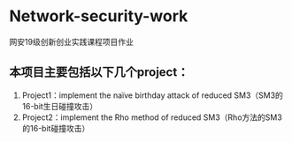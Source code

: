 # Network-security-work
网安19级创新创业实践课程项目作业

## 本项目主要包括以下几个project：
1. Project1：implement the naïve birthday attack of reduced SM3（SM3的16-bit生日碰撞攻击）
2. Project2：implement the Rho method of reduced SM3（Rho方法的SM3的16-bit碰撞攻击）
